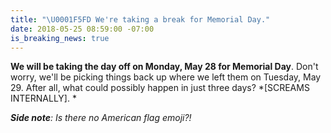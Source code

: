 ```yaml
---
title: "\U0001F5FD We're taking a break for Memorial Day."
date: 2018-05-25 08:59:00 -07:00
is_breaking_news: true
---
```


**We will be taking the day off on Monday, May 28 for Memorial Day**. Don't worry, we'll be picking things back up where we left them on Tuesday, May 29. After all, what could possibly happen in just three days? *\[SCREAMS INTERNALLY\]. *

***Side note**: Is there no American flag emoji?!*